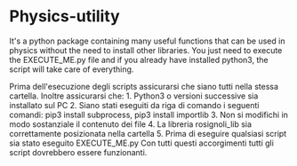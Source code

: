 # Physics-utility
It's a python package containing many useful functions that can be used in physics without the need to install other libraries. You just need to execute the EXECUTE_ME.py file and if you already have installed python3, the script will take care of everything.

Prima dell'esecuzione degli scripts assicurarsi che siano tutti nella stessa cartella.
Inoltre assicurarsi che:
    1. Python3 o versioni successive sia installato sul PC
    2. Siano stati eseguiti da riga di comando i seguenti comandi: pip3 install subprocess, pip3 install importlib
    3. Non si modifichi in modo sostanziale il contenuto dei file
    4. La libreria rosignoli_lib sia correttamente posizionata nella cartella
    5. Prima di eseguire qualsiasi script sia stato eseguito EXECUTE_ME.py
Con tutti questi accorgimenti tutti gli script dovrebbero essere funzionanti.

